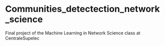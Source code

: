 # Communities_detectection_network_science
Final project of the Machine Learning in Network Science class at CentraleSupelec
